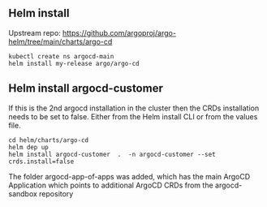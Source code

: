 ## Helm install 
Upstream repo: https://github.com/argoproj/argo-helm/tree/main/charts/argo-cd

```
kubectl create ns argocd-main
helm install my-release argo/argo-cd
```


## Helm install argocd-customer


If this is the 2nd argocd installation in the cluster then the CRDs installation needs to be set to false. Either from the Helm install CLI or from the values file. 


```
cd helm/charts/argo-cd
helm dep up
helm install argocd-customer  .  -n argocd-customer --set crds.install=false
```

The folder argocd-app-of-apps was added, which has the main ArgoCD Application which points to additional ArgoCD CRDs from the argocd-sandbox repository
